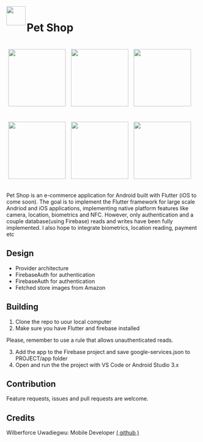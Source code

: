 <img align="left" src="https://raw.githubusercontent.com/thenifemi/PetShop/master/assets/footprint.png?raw=true" width="50px">

# Pet Shop

<p>
    <img src="https://raw.githubusercontent.com/thenifemi/PetShop/master/assets/onboard.jpg" width="150px" height="auto" hspace="5" vspace="20"/>
    <img src="https://raw.githubusercontent.com/thenifemi/PetShop/master/assets/cats.jpg?raw=true" width="150px" height="auto" hspace="5" vspace="20"/>
   <img src="https://github.com/thenifemi/PetShop/blob/master/assets/bag.jpg?raw=true" width="150px" height="auto" hspace="5" vspace="20"/>
    <img src="https://raw.githubusercontent.com/thenifemi/PetShop/master/assets/product.jpg" width="150px" height="auto" hspace="5" vspace="20"/>
   <img src="https://raw.githubusercontent.com/thenifemi/PetShop/master/assets/login.jpg" width="150px" height="auto" hspace="5" vspace="20"/>
   <img src="https://raw.githubusercontent.com/thenifemi/PetShop/master/assets/signin.jpg" width="150px" height="auto" hspace="5" vspace="20"/>

</p>


Pet Shop is an e-commerce application for Android built with Flutter (iOS to come soon). The goal is to implement the Flutter framework for large scale Andriod and iOS applications, implementing native platform features like camera, location, biometrics and NFC. However, only authentication and a couple database(using Firebase) reads and writes have been fully implemented. I also hope to integrate biometrics, location reading, payment etc

## Design

- Provider architecture
- FirebaseAuth for authentication 
- FirebaseAuth for authentication 
- Fetched store images from Amazon

## Building
1. Clone the repo to uour local computer
2. Make sure you have Flutter and firebase installed

Please, remember to use a rule that allows unauthenticated reads.

3. Add the app to the Firebase project and save google-services.json to PROJECT/app folder
4. Open and run the the project with VS Code or Android Studio 3.x

## Contribution
Feature requests, issues and pull requests are welcome.

## Credits
Wilberforce Uwadiegwu: Mobile Developer [( github )](https://github.com/wilburt)
